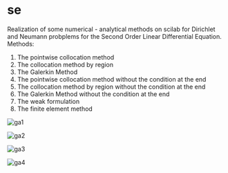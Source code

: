 # se
Realization of some numerical - analytical methods on scilab for Dirichlet and Neumann probplems for the Second Order Linear Differential Equation.
Methods:
1) The pointwise collocation method
2) The collocation method by region
3) The Galerkin Method
4) The pointwise collocation method without the condition at the end
5) The collocation method by region without the condition at the end
6) The Galerkin Method without the condition at the end
7) The weak formulation
8) The finite element method

![ga1](https://cloud.githubusercontent.com/assets/7002896/26369727/98b20440-4006-11e7-822c-434398461816.png)

![ga2](https://cloud.githubusercontent.com/assets/7002896/26369728/98d457fc-4006-11e7-8c23-73702380dc73.png)

![ga3](https://cloud.githubusercontent.com/assets/7002896/26369730/98e8cae8-4006-11e7-9c04-586f3f9a2e99.png)

![ga4](https://cloud.githubusercontent.com/assets/7002896/26369729/98e64944-4006-11e7-8297-6932dd9b08b7.png)

